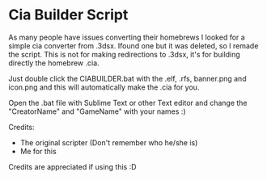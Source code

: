 # Cia Builder Script

As many people have issues converting their homebrews I looked for a simple cia converter from .3dsx. Ifound one
but it was deleted, so I remade the script. This is not for making redirections to .3dsx, it's for building directly the
homebrew .cia. 

Just double click the CIABUILDER.bat with the .elf, .rfs, banner.png and icon.png and this will automatically make the .cia
for you.

Open the .bat file with Sublime Text or other Text editor and change the "CreatorName" and "GameName" with your names :)

Credits:

- The original scripter (Don't remember who he/she is)
- Me for this

Credits are appreciated if using this :D

